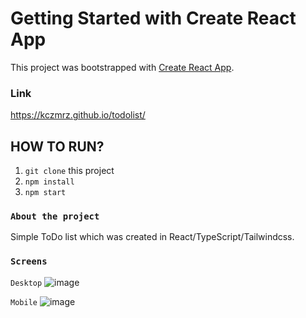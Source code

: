 # Getting Started with Create React App

This project was bootstrapped with [Create React App](https://github.com/facebook/create-react-app).


### Link

https://kczmrz.github.io/todolist/

## HOW TO RUN?
1) `git clone` this project
2) `npm install`
3) `npm start`




### `About the project`

Simple ToDo list which was created in React/TypeScript/Tailwindcss.

### `Screens`

`Desktop`
![image](https://user-images.githubusercontent.com/96081508/183680317-3afe4a58-fc8f-424f-8bd0-58eb025ed5c5.png)


`Mobile`
![image](https://user-images.githubusercontent.com/96081508/183681565-105bf48a-98ac-4bdb-8787-5bd4a7fe670e.png)



